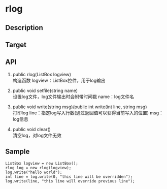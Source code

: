# rlog

## Description

## Target

## API
1. public rlog(ListBox logview)  
构造函数
logview：ListBox控件，用于log输出

2. public void setfile(string name)  
设置log文件，log文件输出时会附带时间戳
name：log文件名

3. public void write(string msg)/public int write(int line, string msg)   
打印log
line：指定log写入行数(通过返回值可以获得当前写入的位置)
msg：log信息

4. public void clear()  
清空log，对log文件无效

## Sample
```
ListBox logview = new ListBox();
rlog log = new rlog(logview);
log.write("hello world");
int line = log.write(0, "this line will be overridden");
log.write(line, "this line will override previous line");
```